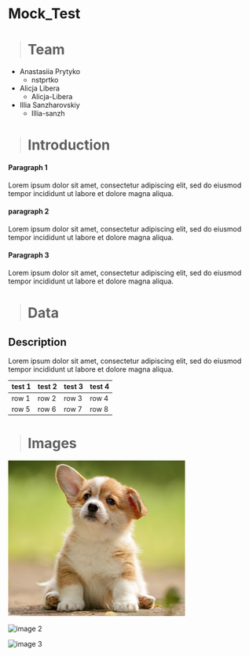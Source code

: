 # Mock_Test

> # Team
* Anastasiia Prytyko
  * nstprtko
* Alicja Libera
  * Alicja-Libera
* Illia Sanzharovskiy
  * Illia-sanzh

> # Introduction

#### Paragraph 1
Lorem ipsum dolor sit amet, consectetur adipiscing elit, sed do eiusmod tempor incididunt ut labore et dolore magna aliqua.

#### paragraph 2
Lorem ipsum dolor sit amet, consectetur adipiscing elit, sed do eiusmod tempor incididunt ut labore et dolore magna aliqua.


#### Paragraph 3
Lorem ipsum dolor sit amet, consectetur adipiscing elit, sed do eiusmod tempor incididunt ut labore et dolore magna aliqua.


> # Data

Description
---
Lorem ipsum dolor sit amet, consectetur adipiscing elit, sed do eiusmod tempor incididunt ut labore et dolore magna aliqua.

| test 1 | test 2 | test 3 | test 4 |
| ------ | ------ | ------ | ------ |
| row 1  | row 2  | row 3  | row 4  | 
| row 5  | row 6  | row 7  | row 8  |


> # Images



![image 1](https://github.com/nstprtko/Mock_Test/blob/f6c9c2fa9179382eeb9df18d97e8e7fca89005bf/images/AdobeStock274064877_360x316.jpeg?raw=true)


![image 2](https://plus.unsplash.com/premium_photo-1668114375111-e90b5e975df6?q=80&w=869&auto=format&fit=crop&ixlib=rb-4.0.3&ixid=M3wxMjA3fDB8MHxwaG90by1wYWdlfHx8fGVufDB8fHx8fA%3D%3D) 

![image 3](https://images.unsplash.com/photo-1601758176175-45914394491c?w=1000&auto=format&fit=crop&q=60&ixlib=rb-4.0.3&ixid=M3wxMjA3fDB8MHxzZWFyY2h8Nnx8ZG9nc3xlbnwwfHwwfHx8MA%3D%3D)